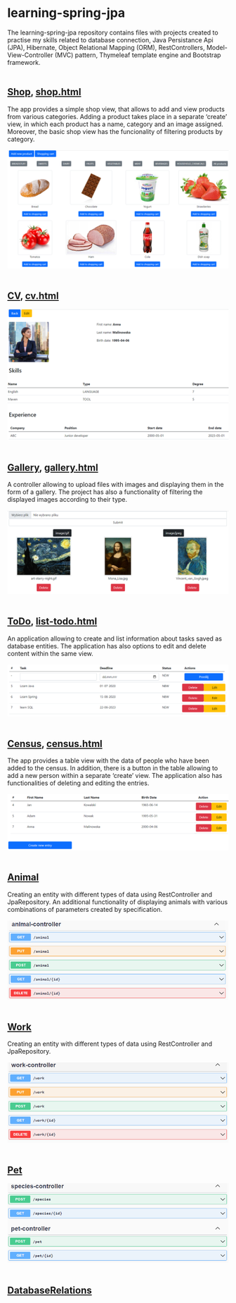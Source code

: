 # learning-spring-jpa

The learning-spring-jpa repository contains files with projects created to practise my skills related to database connection, Java Persistance Api (JPA), Hibernate, Object Relational Mapping (ORM), RestControllers, Model-View-Controller (MVC) pattern, Thymeleaf template engine and Bootstrap framework.<br /><br />

## [Shop](https://github.com/katarzynaNow/learning-spring-jpa/tree/master/src/main/java/com/example/learningspringjpa/shop), [shop.html]( https://github.com/katarzynaNow/learning-spring-jpa/tree/master/src/main/resources/templates/shop)<br />
The app provides a simple shop view, that allows to add and view products from various categories. Adding a product takes place in a separate ‘create’ view, in which each product has a name, category and an image assigned. Moreover, the basic shop view has the funcionality of filtering products by category.<br /><br />
<kbd>![shop](https://github.com/katarzynaNow/learning-spring-jpa/blob/master/src/main/resources/static/shop.PNG)</kbd><br /><br />

## [CV](https://github.com/katarzynaNow/learning-spring-jpa/tree/master/src/main/java/com/example/learningspringjpa/cv), [cv.html](https://github.com/katarzynaNow/learning-spring-jpa/tree/master/src/main/resources/templates/cv)<br />
<kbd>![cv](https://github.com/katarzynaNow/learning-spring-jpa/blob/master/src/main/resources/static/cv.PNG)</kbd><br /><br /> 

## [Gallery]( https://github.com/katarzynaNow/learning-spring-jpa/tree/master/src/main/java/com/example/learningspringjpa/gallery), [gallery.html]( https://github.com/katarzynaNow/learning-spring-jpa/blob/master/src/main/resources/templates/gallery.html)<br />
A controller allowing to upload files with images and displaying them in the form of a gallery. The project has also a functionality of filtering the displayed images according to their type.<br /><br />
<kbd>![gallery](https://github.com/katarzynaNow/learning-spring-jpa/blob/master/src/main/resources/static/gallery.PNG)</kbd><br /><br />

## [ToDo]( https://github.com/katarzynaNow/learning-spring-jpa/tree/master/src/main/java/com/example/learningspringjpa/toDo), [list-todo.html]( https://github.com/katarzynaNow/learning-spring-jpa/blob/master/src/main/resources/templates/list-todo.html)<br />
 An application allowing to create and list information about tasks saved as database entities. The application has also options to edit and delete content within the same view.<br /><br />
<kbd>![todo](https://github.com/katarzynaNow/learning-spring-jpa/blob/master/src/main/resources/static/todo.PNG)</kbd><br /><br />

## [Census](https://github.com/katarzynaNow/learning-spring-jpa/tree/master/src/main/java/com/example/learningspringjpa/census), [census.html]( https://github.com/katarzynaNow/learning-spring-jpa/tree/master/src/main/resources/templates/census)<br />
The app provides a table view with the data of people who have been added to the census. In addition, there is a button in the table allowing to add a new person within a separate ‘create’ view. The application also has functionalities of deleting and editing the entries.<br /><br />
<kbd>![census](https://github.com/katarzynaNow/learning-spring-jpa/blob/master/src/main/resources/static/census.PNG)</kbd><br /><br />

## [Animal]( https://github.com/katarzynaNow/learning-spring-jpa/tree/master/src/main/java/com/example/learningspringjpa/animal)<br />
Creating an entity with different types of data using RestController and JpaRepository. An additional functionality of displaying animals with various combinations of parameters created by specification. <br /><br />
<kbd>![animal](https://github.com/katarzynaNow/learning-spring-jpa/blob/master/src/main/resources/static/animal.PNG)</kbd><br /><br />

## [Work]( https://github.com/katarzynaNow/learning-spring-jpa/tree/master/src/main/java/com/example/learningspringjpa/work)<br />
Creating an entity with different types of data using RestController and JpaRepository.<br /><br />
<kbd>![work](https://github.com/katarzynaNow/learning-spring-jpa/blob/master/src/main/resources/static/work.PNG)</kbd><br /><br />

## [Pet](https://github.com/katarzynaNow/learning-spring-jpa/tree/master/src/main/java/com/example/learningspringjpa/pet)<br />
<kbd>![pet](https://github.com/katarzynaNow/learning-spring-jpa/blob/master/src/main/resources/static/pet.PNG)</kbd><br /><br />

## [DatabaseRelations](https://github.com/katarzynaNow/learning-spring-jpa/tree/master/src/main/java/com/example/learningspringjpa/databaseRelations)<br />


